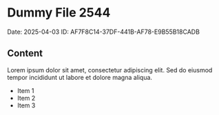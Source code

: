 # Dummy File 2544

Date: 2025-04-03
ID: AF7F8C14-37DF-441B-AF78-E9B55B18CADB

## Content

Lorem ipsum dolor sit amet, consectetur adipiscing elit.
Sed do eiusmod tempor incididunt ut labore et dolore magna aliqua.

* Item 1
* Item 2
* Item 3
